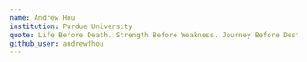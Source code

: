 ```yaml
---
name: Andrew Hou
institution: Purdue University
quote: Life Before Death. Strength Before Weakness. Journey Before Destination
github_user: andrewfhou
---
```

